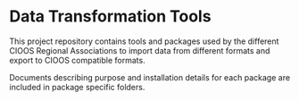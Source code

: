 # Data Transformation Tools

This project repository contains tools and packages used by the different CIOOS Regional Associations to import data from different formats and export to CIOOS compatible formats.

Documents describing purpose and installation details for each package are included in package specific folders.

